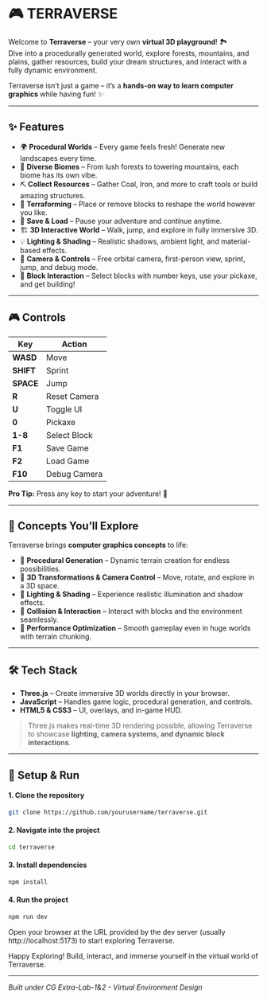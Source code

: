 # 🎮 TERRAVERSE

Welcome to **Terraverse** – your very own **virtual 3D playground**! 🏞️  
Dive into a procedurally generated world, explore forests, mountains, and plains, gather resources, build your dream structures, and interact with a fully dynamic environment.  

Terraverse isn’t just a game – it’s a **hands-on way to learn computer graphics** while having fun! ✨

---

## ✨ Features

- 🌍 **Procedural Worlds** – Every game feels fresh! Generate new landscapes every time.  
- 🌲 **Diverse Biomes** – From lush forests to towering mountains, each biome has its own vibe.  
- ⛏️ **Collect Resources** – Gather Coal, Iron, and more to craft tools or build amazing structures.  
- 🧱 **Terraforming** – Place or remove blocks to reshape the world however you like.  
- 💾 **Save & Load** – Pause your adventure and continue anytime.  
- 🏗️ **3D Interactive World** – Walk, jump, and explore in fully immersive 3D.  
- 💡 **Lighting & Shading** – Realistic shadows, ambient light, and material-based effects.  
- 🎥 **Camera & Controls** – Free orbital camera, first-person view, sprint, jump, and debug mode.  
- 🔨 **Block Interaction** – Select blocks with number keys, use your pickaxe, and get building!  

---

## 🎮 Controls

| Key | Action |
|-----|--------|
| **WASD** | Move |
| **SHIFT** | Sprint |
| **SPACE** | Jump |
| **R** | Reset Camera |
| **U** | Toggle UI |
| **0** | Pickaxe |
| **1-8** | Select Block |
| **F1** | Save Game |
| **F2** | Load Game |
| **F10** | Debug Camera |

**Pro Tip:** Press any key to start your adventure! 🚀

---

## 🧠 Concepts You’ll Explore

Terraverse brings **computer graphics concepts** to life:  

- 🔹 **Procedural Generation** – Dynamic terrain creation for endless possibilities.  
- 🔹 **3D Transformations & Camera Control** – Move, rotate, and explore in a 3D space.  
- 🔹 **Lighting & Shading** – Experience realistic illumination and shadow effects.  
- 🔹 **Collision & Interaction** – Interact with blocks and the environment seamlessly.  
- 🔹 **Performance Optimization** – Smooth gameplay even in huge worlds with terrain chunking.  

---

## 🛠 Tech Stack

- **Three.js** – Create immersive 3D worlds directly in your browser.  
- **JavaScript** – Handles game logic, procedural generation, and controls.  
- **HTML5 & CSS3** – UI, overlays, and in-game HUD.  

> Three.js makes real-time 3D rendering possible, allowing Terraverse to showcase **lighting, camera systems, and dynamic block interactions**.

---

## 📂 Setup & Run

#### 1. Clone the repository
```bash
git clone https://github.com/yourusername/terraverse.git
```
#### 2. Navigate into the project
```bash
cd terraverse
```
#### 3. Install dependencies
```bash
npm install
```
#### 4. Run the project
```bash
npm run dev
```
Open your browser at the URL provided by the dev server (usually http://localhost:5173) to start exploring Terraverse.


Happy Exploring! Build, interact, and immerse yourself in the virtual world of Terraverse.

---

*Built under CG Extra-Lab-1&2 - Virtual Environment Design*



